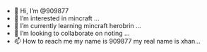 - 👋 Hi, I’m @909877
- 👀 I’m interested in mincraft ...
- 🌱 I’m currently learning mincraft herobrin ...
- 💞️ I’m looking to collaborate on noting ...
- 📫 How to reach me  my name is 909877 my real name is xhan...

<!---
909877/909877 is a ✨ special ✨ repository because its `README.md` (this file) appears on your GitHub profile.
You can click the Preview link to take a look at your changes.
--->
